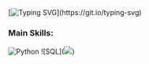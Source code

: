 ##

[![Typing SVG](https://readme-typing-svg.herokuapp.com?font=Fira+Code&pause=1000&color=1F37F7&width=435&lines=Hello+There%2C+my+name+is+Marcos+Vinicius;I'm+26+years+old;I'm+from+Brazil;Data+Scientist;Be+Welcome!)](https://git.io/typing-svg)

### Main Skills:

![Python](https://img.shields.io/badge/Python-3776AB?style=for-the-badge&logo=python&logoColor=white)
![SQL]([<img src="https://cdn.jsdelivr.net/gh/devicons/devicon@latest/icons/azuresqldatabase/azuresqldatabase-original.svg" />](https://img.shields.io/badge/PostgreSQL-316192?style=for-the-badge&logo=postgresql&logoColor=white))

          
          
<!--
**Marcosvfv/Marcosvfv** is a ✨ _special_ ✨ repository because its `README.md` (this file) appears on your GitHub profile.

Here are some ideas to get you started:

- 🔭 I’m currently working on ...
- 🌱 I’m currently learning ...
- 👯 I’m looking to collaborate on ...
- 🤔 I’m looking for help with ...
- 💬 Ask me about ...
- 📫 How to reach me: ...
- 😄 Pronouns: ...
- ⚡ Fun fact: ...
-->
